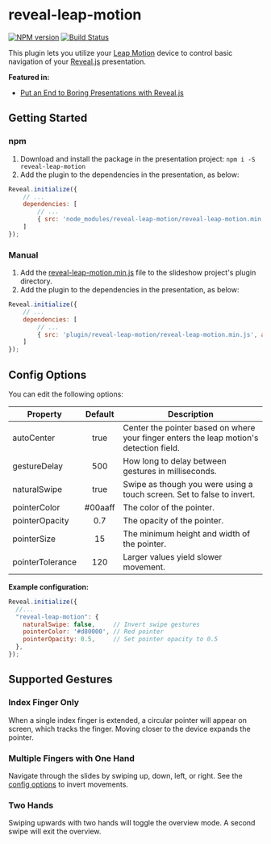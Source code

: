 # reveal-leap-motion

[![NPM version](http://img.shields.io/npm/v/reveal-leap-motion.svg)](https://www.npmjs.org/package/reveal-leap-motion)
[![Build Status](https://travis-ci.org/gneatgeek/reveal-leap-motion.svg?branch=master)](https://travis-ci.org/gneatgeek/reveal-leap-motion)

This plugin lets you utilize your [Leap Motion][1] device to control basic navigation of your [Reveal.js][2] presentation.

__Featured in:__
- [Put an End to Boring Presentations with Reveal.js][3]

## Getting Started
### npm
1. Download and install the package in the presentation project: `npm i -S reveal-leap-motion`
1. Add the plugin to the dependencies in the presentation, as below:

```js
Reveal.initialize({
    // ...
    dependencies: [
        // ...
        { src: 'node_modules/reveal-leap-motion/reveal-leap-motion.min.js', async: true }
    ]
});
```

### Manual
1. Add the [reveal-leap-motion.min.js](https://github.com/gneatgeek/reveal-leap-motion/blob/master/reveal-leap-motion.min.js) file to the slideshow project's plugin directory.
1. Add the plugin to the dependencies in the presentation, as below:

```js
Reveal.initialize({
    // ...
    dependencies: [
        // ...
        { src: 'plugin/reveal-leap-motion/reveal-leap-motion.min.js', async: true }
    ]
});
```

## Config Options
You can edit the following options:

| Property         | Default | Description                                                                             |
|------------------|:-------:|-----------------------------------------------------------------------------------------|
| autoCenter       |   true  | Center the pointer based on where your finger enters the leap motion's detection field. |
| gestureDelay     |   500   | How long to delay between gestures in milliseconds.                                     |
| naturalSwipe     |   true  | Swipe as though you were using a touch screen. Set to false to invert.                  |
| pointerColor     | #00aaff | The color of the pointer.                                                               |
| pointerOpacity   |   0.7   | The opacity of the pointer.                                                             |
| pointerSize      |    15   | The minimum height and width of the pointer.                                            |
| pointerTolerance |   120   | Larger values yield slower movement.                                                    |


__Example configuration:__

```js
Reveal.initialize({
  //...
  "reveal-leap-motion": {
    naturalSwipe: false,     // Invert swipe gestures
    pointerColor: '#d80000', // Red pointer
    pointerOpacity: 0.5,     // Set pointer opacity to 0.5
  },
});
```

## Supported Gestures

### Index Finger Only

When a single index finger is extended, a circular pointer will appear on screen, which tracks the finger. Moving closer to the device expands the pointer.

### Multiple Fingers with One Hand

Navigate through the slides by swiping up, down, left, or right. See the [config options](#config-options) to invert movements.

### Two Hands

Swiping upwards with two hands will toggle the overview mode. A second swipe will exit the overview.


[1]: https://www.leapmotion.com/
[2]: http://lab.hakim.se/reveal-js/#/
[3]: http://blog.leapmotion.com/featured-platform-put-end-boring-presentations-reveal-js/
